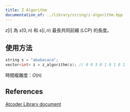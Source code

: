```yaml
---
title: Z Algorithm
documentation_of: ../library/string/z-algorithm.hpp
---
```


$z[i]$ 為 $s[0, n)$ 和 $s[i, n)$ 最長共同前綴 (LCP) 的長度。

## 使用方法
```cpp
string s = "ababacaca";
vector<int> z = z_algorithm(s); // 0 0 3 0 1 0 1 0 1
```

時間複雜度：$O(n)$

## References
[Atcoder Library document](https://atcoder.github.io/ac-library/production/document_en/string.html)
